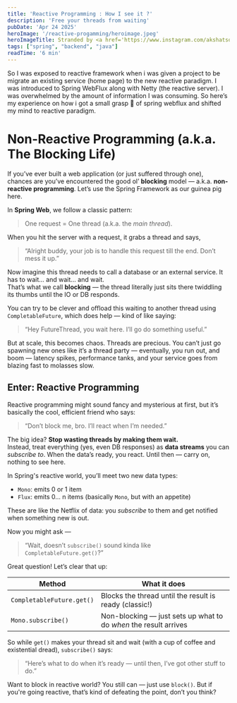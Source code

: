 ```yaml
---
title: 'Reactive Programming : How I see it ?'
description: 'Free your threads from waiting'
pubDate: 'Apr 24 2025'
heroImage: '/reactive-progamming/heroimage.jpeg'
heroImageTitle: Stranded by <a href='https://www.instagram.com/akshatsonic'>Me</a>
tags: ["spring", "backend", "java"]
readTime: '6 min'
---
```


So I was exposed to reactive framework when i was given a project to be migrate an existing service (home page) to the new reactive paradigm. I was introduced to Spring WebFlux along with Netty (the reactive server). I was overwhelmed by the amount of information I was consuming. So here’s my experience on how i got a small grasp 🤝 of spring webflux and shifted my mind to reactive paradigm.

# Non-Reactive Programming (a.k.a. The Blocking Life)

If you’ve ever built a web application (or just suffered through one), chances are you’ve encountered the good ol’ **blocking** model — a.k.a. **non-reactive programming**. Let’s use the Spring Framework as our guinea pig here.

In **Spring Web**, we follow a classic pattern:  
> One request = One thread (a.k.a. the *main thread*).  

When you hit the server with a request, it grabs a thread and says,  
> “Alright buddy, your job is to handle this request till the end. Don’t mess it up.”

Now imagine this thread needs to call a database or an external service. It has to wait... and wait... and wait.  
That’s what we call **blocking** — the thread literally just sits there twiddling its thumbs until the IO or DB responds.

You can try to be clever and offload this waiting to another thread using `CompletableFuture`, which does help — kind of like saying:  
> “Hey FutureThread, you wait here. I’ll go do something useful.”

But at scale, this becomes chaos. Threads are precious. You can’t just go spawning new ones like it’s a thread party — eventually, you run out, and boom — latency spikes, performance tanks, and your service goes from blazing fast to molasses slow.

## Enter: Reactive Programming

Reactive programming might sound fancy and mysterious at first, but it’s basically the cool, efficient friend who says:  
> “Don’t block me, bro. I’ll react when I’m needed.”

The big idea? **Stop wasting threads by making them wait.**  
Instead, treat everything (yes, even DB responses) as **data streams** you can *subscribe to*. When the data’s ready, you react. Until then — carry on, nothing to see here.

In Spring's reactive world, you’ll meet two new data types:  
- `Mono`: emits 0 or 1 item  
- `Flux`: emits 0... n items (basically `Mono`, but with an appetite)

These are like the Netflix of data: you *subscribe* to them and get notified when something new is out.

Now you might ask —  
> “Wait, doesn’t `subscribe()` sound kinda like `CompletableFuture.get()`?”  

Great question! Let’s clear that up:

| Method                   | What it does                                        |
|-------------------------|-----------------------------------------------------|
| `CompletableFuture.get()` | Blocks the thread until the result is ready (classic!) |
| `Mono.subscribe()`       | Non-blocking — just sets up what to do *when* the result arrives |

So while `get()` makes your thread sit and wait (with a cup of coffee and existential dread), `subscribe()` says:  
> “Here’s what to do when it’s ready — until then, I’ve got other stuff to do.”

Want to block in reactive world? You still can — just use `block()`. But if you're going reactive, that’s kind of defeating the point, don’t you think?